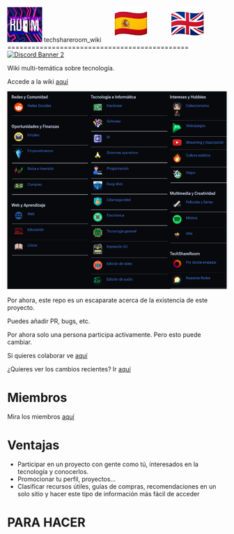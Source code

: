 ﻿<a href="https://github.com/techshareroom/techshareroom_wiki" target="_blank" style="float: right;">
  <img src="https://raw.githubusercontent.com/techshareroom/snake/main/images/languages/united-kingdom.png" width="80" style="vertical-align:middle;margin:0px 50px;">
</a>

<a href="https://github.com/techshareroom/techshareroom_wiki/blob/main/READMEesES.md" target="_blank" style="float: right;">
  <img src="https://raw.githubusercontent.com/techshareroom/snake/main/images/languages/spain.png" width="80">
</a>

<a href="https://github.com/techshareroom/techshareroom_wiki" target="_blank" style="text-decoration: none;">
  <img src="https://github.com/adgellida/resources/raw/master/images/Techshare_room_Logo3_1.gif" width="80"> techshareroom_wiki
</a>
=============================================

<a href="https://discord.gg/wfm7Jrj">
<img src="https://discordapp.com/api/guilds/750051000664064141/widget.png?style=banner2" alt="Discord Banner 2"/>
</a>

Wiki multi-temática sobre tecnología.

Accede a la wiki [aquí](https://techshareroom.com/techshareroom_wiki)

<p align="center">
  <a href="https://techshareroom.com/techshareroom_wiki" target="_blank"><img src="https://raw.githubusercontent.com/TechShareRoom/resources/main/images/wiki-main.png" width="1000" alt="Wiki"></a>
</p>

Por ahora, este repo es un escaparate acerca de la existencia de este proyecto.

Puedes añadir PR, bugs, etc.

Por ahora solo una persona participa activamente. Pero esto puede cambiar.

Si quieres colaborar ve [aquí](https://techshareroom.com/techshareroom_wiki/index.php/%C2%BFC%C3%B3mo_colaborar%3F)

¿Quieres ver los cambios recientes? Ir [aquí](https://techshareroom.com/techshareroom_wiki/index.php?hidebots=1&limit=50&days=7&enhanced=1&title=Especial:CambiosRecientes&urlversion=2)

Miembros
=============================================

Mira los miembros [aquí](https://techshareroom.com/techshareroom_wiki/index.php?title=%C2%BFQui%C3%A9nes_somos%3F)

Ventajas
=============================================

* Participar en un proyecto con gente como tú, interesados en la tecnología y conocerlos.
* Promocionar tu perfil, proyectos...
* Clasificar recursos útiles, guías de compras, recomendaciones en un solo sitio y hacer este tipo de información más fácil de acceder

PARA HACER
=============================================